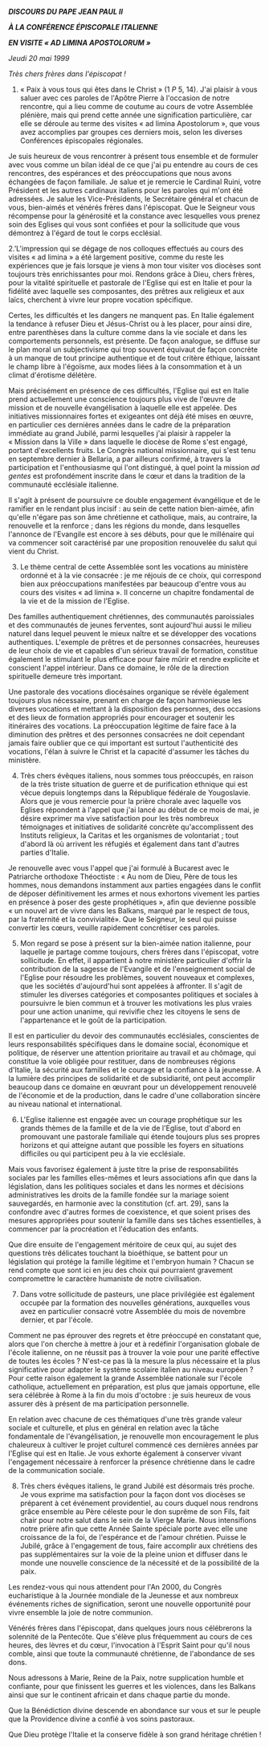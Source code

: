 ***DISCOURS DU PAPE JEAN PAUL II***

***À LA CONFÉRENCE ÉPISCOPALE ITALIENNE***

***EN VISITE « *AD LIMINA APOSTOLORUM* »***

*Jeudi 20 mai 1999*

*Très chers frères dans l'épiscopat !*

1. « Paix à vous tous qui êtes dans le Christ » (1 *P* 5, 14). J'ai plaisir à vous saluer avec ces paroles de l'Apôtre Pierre à l'occasion de notre rencontre, qui a lieu comme de coutume au cours de votre Assemblée plénière, mais qui prend cette année une signification particulière, car elle se déroule au terme des visites « ad limina Apostolorum », que vous avez accomplies par groupes ces derniers mois, selon les diverses Conférences épiscopales régionales.

Je suis heureux de vous rencontrer à présent tous ensemble et de formuler avec vous comme un bilan idéal de ce que j'ai pu entendre au cours de ces rencontres, des espérances et des préoccupations que nous avons échangées de façon familiale. Je salue et je remercie le Cardinal Ruini, votre Président et les autres cardinaux italiens pour les paroles qui m'ont été adressées. Je salue les Vice-Présidents, le Secrétaire général et chacun de vous, bien-aimés et vénérés frères dans l'épiscopat. Que le Seigneur vous récompense pour la générosité et la constance avec lesquelles vous prenez soin des Eglises qui vous sont confiées et pour la sollicitude que vous démontrez à l'égard de tout le corps ecclésial.

2.’L'impression qui se dégage de nos colloques effectués au cours des visites « ad limina » a été largement positive, comme du reste les expériences que je fais lorsque je viens à mon tour visiter vos diocèses sont toujours très enrichissantes pour moi. Rendons grâce à Dieu, chers frères, pour la vitalité spirituelle et pastorale de l'Eglise qui est en Italie et pour la fidélité avec laquelle ses composantes, des prêtres aux religieux et aux laïcs, cherchent à vivre leur propre vocation spécifique.

Certes, les difficultés et les dangers ne manquent pas. En Italie également la tendance à refuser Dieu et Jésus-Christ ou à les placer, pour ainsi dire, entre parenthèses dans la culture comme dans la vie sociale et dans les comportements personnels, est présente. De façon analogue, se diffuse sur le plan moral un subjectivisme qui trop souvent équivaut de façon concrète à un manque de tout principe authentique et de tout critère éthique, laissant le champ libre à l'égoïsme, aux modes liées à la consommation et à un climat d'érotisme délétère.

Mais précisément en présence de ces difficultés, l'Eglise qui est en Italie prend actuellement une conscience toujours plus vive de l'œuvre de mission et de nouvelle évangélisation à laquelle elle est appelée. Des initiatives missionnaires fortes et exigeantes ont déjà été mises en œuvre, en particulier ces dernières années dans le cadre de la préparation immédiate au grand Jubilé, parmi lesquelles j'ai plaisir à rappeler la « Mission dans la Ville » dans laquelle le diocèse de Rome s'est engagé, portant d'excellents fruits. Le Congrès national missionnaire, qui s'est tenu en septembre dernier à Bellaria, a par ailleurs confirmé, à travers la participation et l'enthousiasme qui l'ont distingué, à quel point la mission *ad gentes* est profondément inscrite dans le cœur et dans la tradition de la communauté ecclésiale italienne.

Il s'agit à présent de poursuivre ce double engagement évangélique et de le ramifier en le rendant plus incisif : au sein de cette nation bien-aimée, afin qu'elle n'égare pas son âme chrétienne et catholique, mais, au contraire, la renouvelle et la renforce ; dans les régions du monde, dans lesquelles l'annonce de l'Evangile est encore à ses débuts, pour que le millénaire qui va commencer soit caractérisé par une proposition renouvelée du salut qui vient du Christ.

3. Le thème central de cette Assemblée sont les vocations au ministère ordonné et à la vie consacrée : je me réjouis de ce choix, qui correspond bien aux préoccupations manifestées par beaucoup d'entre vous au cours des visites « ad limina ». Il concerne un chapitre fondamental de la vie et de la mission de l'Eglise.

Des familles authentiquement chrétiennes, des communautés paroissiales et des communautés de jeunes ferventes, sont aujourd'hui aussi le milieu naturel dans lequel peuvent le mieux naître et se développer des vocations authentiques. L'exemple de prêtres et de personnes consacrées, heureuses de leur choix de vie et capables d'un sérieux travail de formation, constitue également le stimulant le plus efficace pour faire mûrir et rendre explicite et conscient l'appel intérieur. Dans ce domaine, le rôle de la direction spirituelle demeure très important.

Une pastorale des vocations diocésaines organique se révèle également toujours plus nécessaire, prenant en charge de façon harmonieuse les diverses vocations et mettant à la disposition des personnes, des occasions et des lieux de formation appropriés pour encourager et soutenir les itinéraires des vocations. La préoccupation légitime de faire face à la diminution des prêtres et des personnes consacrées ne doit cependant jamais faire oublier que ce qui important est surtout l'authenticité des vocations, l'élan à suivre le Christ et la capacité d'assumer les tâches du ministère.

4. Très chers évêques italiens, nous sommes tous préoccupés, en raison de la très triste situation de guerre et de purification ethnique qui est vécue depuis longtemps dans la République fédérale de Yougoslavie. Alors que je vous remercie pour la prière chorale avec laquelle vos Eglises répondent à l'appel que j'ai lancé au début de ce mois de mai, je désire exprimer ma vive satisfaction pour les très nombreux témoignages et initiatives de solidarité concrète qu'accomplissent des Instituts religieux, la Caritas et les organismes de volontariat ; tout d'abord là où arrivent les réfugiés et également dans tant d'autres parties d'Italie.

Je renouvelle avec vous l'appel que j'ai formulé à Bucarest avec le Patriarche orthodoxe Théoctiste : « Au nom de Dieu, Père de tous les hommes, nous demandons instamment aux parties engagées dans le conflit de déposer définitivement les armes et nous exhortons vivement les parties en présence à poser des geste prophétiques », afin que devienne possible « un nouvel art de vivre dans les Balkans, marqué par le respect de tous, par la fraternité et la convivialité». Que le Seigneur, le seul qui puisse convertir les cœurs, veuille rapidement concrétiser ces paroles.

5. Mon regard se pose à présent sur la bien-aimée nation italienne, pour laquelle je partage comme toujours, chers frères dans l'épiscopat, votre sollicitude. En effet, il appartient à notre ministère particulier d'offrir la contribution de la sagesse de l'Evangile et de l'enseignement social de l'Eglise pour résoudre les problèmes, souvent nouveaux et complexes, que les sociétés d'aujourd'hui sont appelées à affronter. Il s'agit de stimuler les diverses catégories et composantes politiques et sociales à poursuivre le bien commun et à trouver les motivations les plus vraies pour une action unanime, qui revivifie chez les citoyens le sens de l'appartenance et le goût de la participation.

Il est en particulier du devoir des communautés ecclésiales, conscientes de leurs responsabilités spécifiques dans le domaine social, économique et politique, de réserver une attention prioritaire au travail et au chômage, qui constitue la voie obligée pour restituer, dans de nombreuses régions d'Italie, la sécurité aux familles et le courage et la confiance à la jeunesse. A la lumière des principes de solidarité et de subsidiarité, ont peut accomplir beaucoup dans ce domaine en œuvrant pour un développement renouvelé de l'économie et de la production, dans le cadre d'une collaboration sincère au niveau national et international.

6. L'Eglise italienne est engagée avec un courage prophétique sur les grands thèmes de la famille et de la vie de l'Eglise, tout d'abord en promouvant une pastorale familiale qui étende toujours plus ses propres horizons et qui atteigne autant que possible les foyers en situations difficiles ou qui participent peu à la vie ecclésiale.

Mais vous favorisez également à juste titre la prise de responsabilités sociales par les familles elles-mêmes et leurs associations afin que dans la législation, dans les politiques sociales et dans les normes et décisions administratives les droits de la famille fondée sur la mariage soient sauvegardés, en harmonie avec la constitution (cf. art. 29), sans la confondre avec d'autres formes de coexistence, et que soient prises des mesures appropriées pour soutenir la famille dans ses tâches essentielles, à commencer par la procréation et l'éducation des enfants.

Que dire ensuite de l'engagement méritoire de ceux qui, au sujet des questions très délicates touchant la bioéthique, se battent pour un législation qui protége la famille légitime et l'embryon humain ? Chacun se rend compte que sont ici en jeu des choix qui pourraient gravement compromettre le caractère humaniste de notre civilisation.

7. Dans votre sollicitude de pasteurs, une place privilégiée est également occupée par la formation des nouvelles générations, auxquelles vous avez en particulier consacré votre Assemblée du mois de novembre dernier, et par l'école.

Comment ne pas éprouver des regrets et être préoccupé en constatant que, alors que l'on cherche à mettre à jour et à redéfinir l'organisation globale de l'école italienne, on ne réussit pas à trouver la voie pour une parité effective de toutes les écoles ? N'est-ce pas là la mesure la plus nécessaire et la plus significative pour adapter le système scolaire italien au niveau européen ? Pour cette raison également la grande Assemblée nationale sur l'école catholique, actuellement en préparation, est plus que jamais opportune, elle sera célébrée à Rome à la fin du mois d'octobre : je suis heureux de vous assurer dès à présent de ma participation personnelle.

En relation avec chacune de ces thématiques d'une très grande valeur sociale et culturelle, et plus en général en relation avec la tâche fondamentale de l'évangélisation, je renouvelle mon encouragement le plus chaleureux à cultiver le projet culturel commencé ces dernières années par l'Eglise qui est en Italie. Je vous exhorte également à conserver vivant l'engagement nécessaire à renforcer la présence chrétienne dans le cadre de la communication sociale.

8. Très chers évêques italiens, le grand Jubilé est désormais très proche. Je vous exprime ma satisfaction pour la façon dont vos diocèses se préparent à cet événement providentiel, au cours duquel nous rendrons grâce ensemble au Père céleste pour le don suprême de son Fils, fait chair pour notre salut dans le sein de la Vierge Marie. Nous intensifions notre prière afin que cette Année Sainte spéciale porte avec elle une croissance de la foi, de l'espérance et de l'amour chrétien. Puisse le Jubilé, grâce à l'engagement de tous, faire accomplir aux chrétiens des pas supplémentaires sur la voie de la pleine union et diffuser dans le monde une nouvelle conscience de la nécessité et de la possibilité de la paix.

Les rendez-vous qui nous attendent pour l'An 2000, du Congrès eucharistique à la Journée mondiale de la Jeunesse et aux nombreux événements riches de signification, seront une nouvelle opportunité pour vivre ensemble la joie de notre communion.

Vénérés frères dans l'épiscopat, dans quelques jours nous célébrerons la solennité de la Pentecôte. Que s'élève plus fréquemment au cours de ces heures, des lèvres et du cœur, l'invocation à l'Esprit Saint pour qu'il nous comble, ainsi que toute la communauté chrétienne, de l'abondance de ses dons.

Nous adressons à Marie, Reine de la Paix, notre supplication humble et confiante, pour que finissent les guerres et les violences, dans les Balkans ainsi que sur le continent africain et dans chaque partie du monde.

Que la Bénédiction divine descende en abondance sur vous et sur le peuple que la Providence divine a confié à vos soins pastoraux.

Que Dieu protège l'Italie et la conserve fidèle à son grand héritage chrétien !